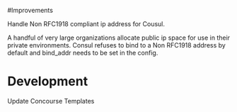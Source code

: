 #Improvements

Handle Non RFC1918 compliant ip address for Cousul.

A handful of very large organizations allocate public ip space for use
in their private environments. Consul refuses to bind to a Non RFC1918
address by default and bind_addr needs to be set in the config.

# Development

Update Concourse Templates
